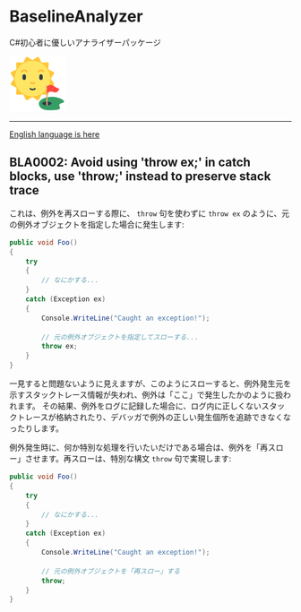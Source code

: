 # BaselineAnalyzer

C#初心者に優しいアナライザーパッケージ

[![BaselineAnalyzer](Images/BaselineAnalyzer.100.png)](https://github.com/kekyo/BaselineAnalyzer)

----

[English language is here](https://github.com/kekyo/BaselineAnalyzer/blob/main/docs/BLA0002.md)

## BLA0002: Avoid using 'throw ex;' in catch blocks, use 'throw;' instead to preserve stack trace

これは、例外を再スローする際に、 `throw` 句を使わずに `throw ex` のように、元の例外オブジェクトを指定した場合に発生します:

```csharp
public void Foo()
{
    try
    {
        // なにかする...
    }
    catch (Exception ex)
    {
        Console.WriteLine("Caught an exception!");

        // 元の例外オブジェクトを指定してスローする...
        throw ex;
    }
}
```

一見すると問題ないように見えますが、このようにスローすると、例外発生元を示すスタックトレース情報が失われ、例外は「ここ」で発生したかのように扱われます。
その結果、例外をログに記録した場合に、ログ内に正しくないスタックトレースが格納されたり、デバッガで例外の正しい発生個所を追跡できなくなったりします。

例外発生時に、何か特別な処理を行いたいだけである場合は、例外を「再スロー」させます。再スローは、特別な構文 `throw` 句で実現します:

```csharp
public void Foo()
{
    try
    {
        // なにかする...
    }
    catch (Exception ex)
    {
        Console.WriteLine("Caught an exception!");

        // 元の例外オブジェクトを「再スロー」する
        throw;
    }
}
```
